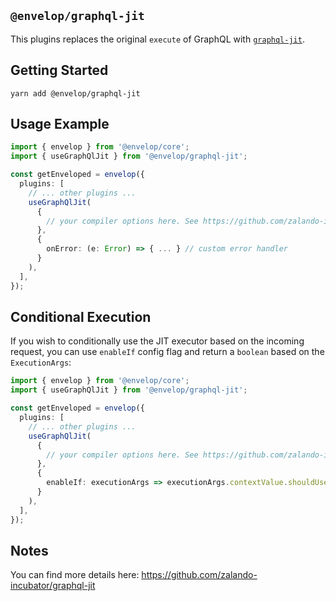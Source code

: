 ## `@envelop/graphql-jit`

This plugins replaces the original `execute` of GraphQL with [`graphql-jit`](https://github.com/zalando-incubator/graphql-jit).

## Getting Started

```
yarn add @envelop/graphql-jit
```

## Usage Example

```ts
import { envelop } from '@envelop/core';
import { useGraphQlJit } from '@envelop/graphql-jit';

const getEnveloped = envelop({
  plugins: [
    // ... other plugins ...
    useGraphQlJit(
      {
        // your compiler options here. See https://github.com/zalando-incubator/graphql-jit#compiledquery--compilequeryschema-document-operationname-compileroptions
      },
      {
        onError: (e: Error) => { ... } // custom error handler
      }
    ),
  ],
});
```

## Conditional Execution

If you wish to conditionally use the JIT executor based on the incoming request, you can use `enableIf` config flag and return a `boolean` based on the `ExecutionArgs`:

```ts
import { envelop } from '@envelop/core';
import { useGraphQlJit } from '@envelop/graphql-jit';

const getEnveloped = envelop({
  plugins: [
    // ... other plugins ...
    useGraphQlJit(
      {
        // your compiler options here. See https://github.com/zalando-incubator/graphql-jit#compiledquery--compilequeryschema-document-operationname-compileroptions
      },
      {
        enableIf: executionArgs => executionArgs.contextValue.shouldUseJit,
      }
    ),
  ],
});
```

## Notes

You can find more details here: https://github.com/zalando-incubator/graphql-jit
